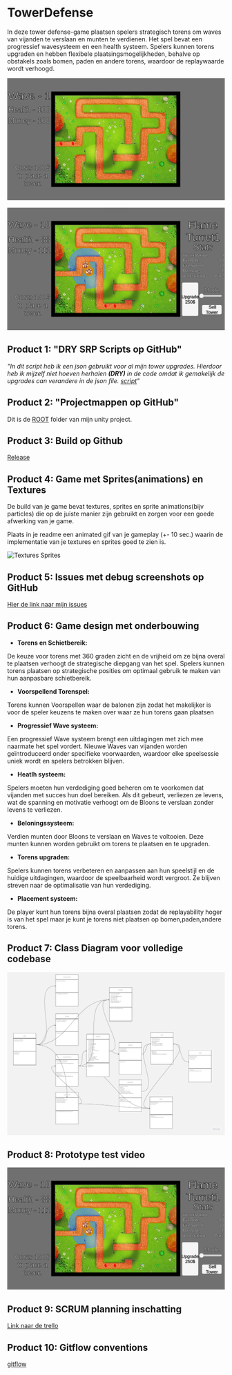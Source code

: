 # TowerDefense

In deze tower defense-game plaatsen spelers strategisch torens om waves van vijanden te verslaan en munten te verdienen. Het spel bevat een progressief wavesysteem en een health systeem. Spelers kunnen torens upgraden en hebben flexibele plaatsingsmogelijkheden, behalve op obstakels zoals bomen, paden en andere torens, waardoor de replaywaarde wordt verhoogd.

![game](ReadMeVisuals/ScreenShotGame-0.png)

![game](ReadMeVisuals/ScreenShotGame-1.png)


## Product 1: "DRY SRP Scripts op GitHub"

*"In dit script heb ik een json gebruikt voor al mijn tower upgrades. Hierdoor heb ik mijzelf niet hoeven herhalen **(DRY)** in de code omdat ik gemakelijk de upgrades can verandere in de json file.
[script](TowerDef/Assets/Scripts/Tower/TowerUpgradesScript.cs)"*

## Product 2: "Projectmappen op GitHub"

Dit is de [ROOT](/TowerDef/Assets) folder van mijn unity project.

## Product 3: Build op Github

[Release](https://github.com/Funadama/TowerDef/releases/tag/Release)

## Product 4: Game met Sprites(animations) en Textures 

De build van je game bevat textures, sprites en sprite animations(bijv particles) die op de juiste manier zijn gebruikt en zorgen voor een goede afwerking van je game.  

Plaats in je readme een animated gif van je gameplay (+- 10 sec.) waarin de implementatie van je textures en sprites goed te zien is.

![Textures Sprites](readmeVisuals/texturesSprites.gif)

## Product 5: Issues met debug screenshots op GitHub 

[Hier de link naar mijn issues](https://github.com/Funadama/TowerDef/issues/2)

## Product 6: Game design met onderbouwing 

* **Torens en Schietbereik:**

De keuze voor torens met 360 graden zicht en de vrijheid om ze bijna overal te plaatsen verhoogt de strategische diepgang van het spel. Spelers kunnen torens plaatsen op strategische posities om optimaal gebruik te maken van hun aanpasbare schietbereik.

* **Voorspellend Torenspel:**

Torens kunnen Voorspellen waar de balonen zijn zodat het makelijker is voor de speler keuzens te maken over waar ze hun torens gaan plaatsen

* **Progressief Wave systeem:**

Een progressief Wave systeem brengt een uitdagingen met zich mee naarmate het spel vordert. Nieuwe Waves van vijanden worden geïntroduceerd onder specifieke voorwaarden, waardoor elke speelsessie uniek wordt en spelers betrokken blijven.

* **Heatlh systeem:**

Spelers moeten hun verdediging goed beheren om te voorkomen dat vijanden met succes hun doel bereiken. Als dit gebeurt, verliezen ze levens, wat de spanning en motivatie verhoogt om de Bloons te verslaan zonder levens te verliezen.

* **Beloningssysteem:**

Verdien munten door Bloons te verslaan en Waves te voltooien. Deze munten kunnen worden gebruikt om torens te plaatsen en te upgraden.

* **Torens upgraden:**

Spelers kunnen torens verbeteren en aanpassen aan hun speelstijl en de huidige uitdagingen, waardoor de speelbaarheid wordt vergroot. Ze blijven streven naar de optimalisatie van hun verdediging.

* **Placement systeem:**

De player kunt hun torens bijna overal plaatsen zodat de replayability hoger is van het spel maar je kunt je torens niet plaatsen op bomen,paden,andere torens.

## Product 7: Class Diagram voor volledige codebase 

![Code](ReadMeVisuals/Scripts.jpg)

## Product 8: Prototype test video


[![example test video](ReadMeVisuals/ScreenShotGame-1.png)](https://www.youtube.com/@Funadama)

## Product 9: SCRUM planning inschatting 

[Link naar de trello](https://trello.com/b/MSsn1uiA/towerdef)

## Product 10: Gitflow conventions

[gitflow](FeatureBranch)
